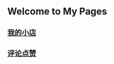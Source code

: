 ## Welcome to My Pages




### [我的小店](https://github.com/Youngzhuzhu/site/myshop)


### [评论点赞](https://github.com/Youngzhuzhu/site/moments)
